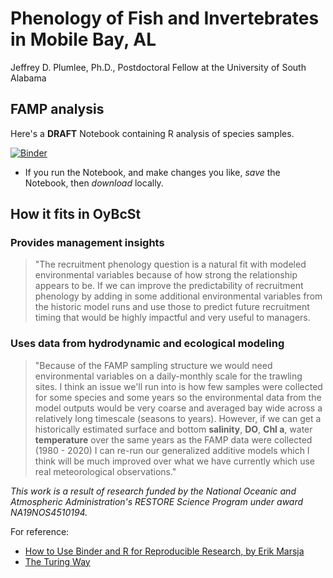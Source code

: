 # Phenology of Fish and Invertebrates in Mobile Bay, AL

Jeffrey D. Plumlee, Ph.D., Postdoctoral Fellow at the University of South Alabama

## FAMP analysis

Here's a **DRAFT** Notebook containing R analysis of species samples.

[![Binder](https://mybinder.org/badge_logo.svg)](https://mybinder.org/v2/gh/OyBcSt/oybcst-fish/HEAD?labpath=index.ipynb)
- If you run the Notebook, and make changes you like, *save* the Notebook, then *download* locally.


## How it fits in OyBcSt
### Provides management insights
>"The recruitment phenology question is a natural fit with modeled environmental variables because of how strong the relationship appears to be. If we can improve the predictability of recruitment phenology by adding in some additional environmental variables from the historic model runs and use those to predict future recruitment timing that would be highly impactful and very useful to managers.
### Uses data from hydrodynamic and ecological modeling
>"Because of the FAMP sampling structure we would need environmental variables on a daily-monthly scale for the trawling sites. I think an issue we'll run into is how few samples were collected for some species and some years so the environmental data from the model outputs would be very coarse and averaged bay wide across a relatively long timescale (seasons to years). However, if we can get a historically estimated surface and bottom **salinity**, **DO**, **Chl a**, water **temperature** over the same years as the FAMP data were collected (1980 - 2020) I can re-run our generalized additive models which I think will be much improved over what we have currently which use real meteorological observations."

*This work is a result of research funded by the National Oceanic and Atmospheric Administration's RESTORE Science Program under award NA19NOS4510194.*


For reference: 
- [How to Use Binder and R for Reproducible Research, by Erik Marsja](https://www.marsja.se/how-to-use-binder-r-statistical-environment-for-reproducible-research)
- [The Turing Way](https://the-turing-way.netlify.app/communication/binder/zero-to-binder.html)


